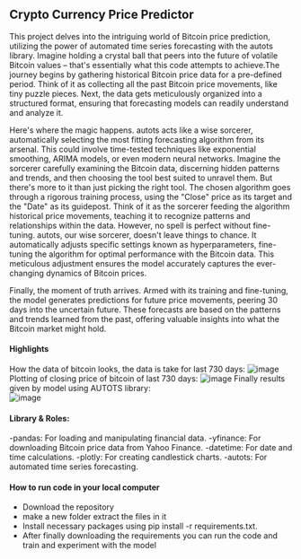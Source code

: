 ## Crypto Currency Price Predictor
This project delves into the intriguing world of Bitcoin price prediction, utilizing the power of automated time series forecasting with the autots library. Imagine holding a crystal ball that peers into the future of volatile Bitcoin values – that's essentially what this code attempts to achieve.The journey begins by gathering historical Bitcoin price data for a pre-defined period. Think of it as collecting all the past Bitcoin price movements, like tiny puzzle pieces. Next, the data gets meticulously organized into a structured format, ensuring that forecasting models can readily understand and analyze it.<p>

Here's where the magic happens. autots acts like a wise sorcerer, automatically selecting the most fitting forecasting algorithm from its arsenal. This could involve time-tested techniques like exponential smoothing, ARIMA models, or even modern neural networks. Imagine the sorcerer carefully examining the Bitcoin data, discerning hidden patterns and trends, and then choosing the tool best suited to unravel them.
But there's more to it than just picking the right tool. The chosen algorithm goes through a rigorous training process, using the "Close" price as its target and the "Date" as its guidepost. Think of it as the sorcerer feeding the algorithm historical price movements, teaching it to recognize patterns and relationships within the data.
However, no spell is perfect without fine-tuning. autots, our wise sorcerer, doesn't leave things to chance. It automatically adjusts specific settings known as hyperparameters, fine-tuning the algorithm for optimal performance with the Bitcoin data. This meticulous adjustment ensures the model accurately captures the ever-changing dynamics of Bitcoin prices.<p>

Finally, the moment of truth arrives. Armed with its training and fine-tuning, the model generates predictions for future price movements, peering 30 days into the uncertain future. These forecasts are based on the patterns and trends learned from the past, offering valuable insights into what the Bitcoin market might hold.<p>

#### Highlights
How the data of bitcoin looks, the data is take for last 730 days:
![image](https://github.com/Megh-Bhatt/crypto_currency-price-predictor/assets/98394685/518b7cc0-1c99-426f-a465-d7efca4a8b91)
Plotting of closing price of bitcoin of last 730 days:
![image](https://github.com/Megh-Bhatt/crypto_currency-price-predictor/assets/98394685/81009882-30e4-4be6-9fae-14824cba06dd)
Finally results given by model using AUTOTS library:<br>
![image](https://github.com/Megh-Bhatt/crypto_currency-price-predictor/assets/98394685/7946d950-5890-43b8-953f-465e67f36c0f)

#### Library & Roles:
-pandas: For loading and manipulating financial data.
-yfinance: For downloading Bitcoin price data from Yahoo Finance.
-datetime: For date and time calculations.
-plotly: For creating candlestick charts.
-autots: For automated time series forecasting.

#### How to run code in your local computer
 - Download the repository
 - make a new folder extract the files in it
 - Install necessary packages using pip install -r requirements.txt.
 - After finally downloading the requirements you can run the code and train and experiment with the model

